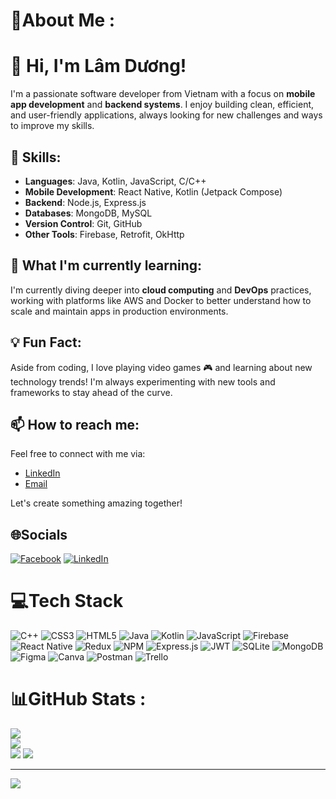 # 💫About Me :
# 👋 Hi, I'm Lâm Dương!

I'm a passionate software developer from Vietnam with a focus on **mobile app development** and **backend systems**. I enjoy building clean, efficient, and user-friendly applications, always looking for new challenges and ways to improve my skills.

## 🚀 Skills:
- **Languages**: Java, Kotlin, JavaScript, C/C++
- **Mobile Development**: React Native, Kotlin (Jetpack Compose)
- **Backend**: Node.js, Express.js
- **Databases**: MongoDB, MySQL
- **Version Control**: Git, GitHub
- **Other Tools**:  Firebase, Retrofit, OkHttp

## 🌱 What I'm currently learning:
I'm currently diving deeper into **cloud computing** and **DevOps** practices, working with platforms like AWS and Docker to better understand how to scale and maintain apps in production environments.

## 💡 Fun Fact:
Aside from coding, I love playing video games 🎮 and learning about new technology trends! I'm always experimenting with new tools and frameworks to stay ahead of the curve.

## 📫 How to reach me:
Feel free to connect with me via:
- [LinkedIn](www.linkedin.com/in/gnoudmal)
- [Email](emailTo:lamduonghgvt@gmail.com)

Let's create something amazing together!


## 🌐Socials
[![Facebook](https://img.shields.io/badge/Facebook-%231877F2.svg?logo=Facebook&logoColor=white)](https://www.facebook.com/duoalm) [![LinkedIn](https://img.shields.io/badge/LinkedIn-%230077B5.svg?logo=linkedin&logoColor=white)](https://www.linkedin.com/in/gnoudmal) 

# 💻Tech Stack
![C++](https://img.shields.io/badge/c++-%2300599C.svg?style=for-the-badge&logo=c%2B%2B&logoColor=white) ![CSS3](https://img.shields.io/badge/css3-%231572B6.svg?style=for-the-badge&logo=css3&logoColor=white) ![HTML5](https://img.shields.io/badge/html5-%23E34F26.svg?style=for-the-badge&logo=html5&logoColor=white) ![Java](https://img.shields.io/badge/java-%23ED8B00.svg?style=for-the-badge&logo=java&logoColor=white) ![Kotlin](https://img.shields.io/badge/kotlin-%230095D5.svg?style=for-the-badge&logo=kotlin&logoColor=white) ![JavaScript](https://img.shields.io/badge/javascript-%23323330.svg?style=for-the-badge&logo=javascript&logoColor=%23F7DF1E) ![Firebase](https://img.shields.io/badge/firebase-%23039BE5.svg?style=for-the-badge&logo=firebase) ![React Native](https://img.shields.io/badge/react_native-%2320232a.svg?style=for-the-badge&logo=react&logoColor=%2361DAFB) ![Redux](https://img.shields.io/badge/redux-%23593d88.svg?style=for-the-badge&logo=redux&logoColor=white) ![NPM](https://img.shields.io/badge/NPM-%23000000.svg?style=for-the-badge&logo=npm&logoColor=white) ![Express.js](https://img.shields.io/badge/express.js-%23404d59.svg?style=for-the-badge&logo=express&logoColor=%2361DAFB) ![JWT](https://img.shields.io/badge/JWT-black?style=for-the-badge&logo=JSON%20web%20tokens) ![SQLite](https://img.shields.io/badge/sqlite-%2307405e.svg?style=for-the-badge&logo=sqlite&logoColor=white) ![MongoDB](https://img.shields.io/badge/MongoDB-%234ea94b.svg?style=for-the-badge&logo=mongodb&logoColor=white) 	![Figma](https://img.shields.io/badge/figma-%23F24E1E.svg?style=for-the-badge&logo=figma&logoColor=white) ![Canva](https://img.shields.io/badge/Canva-%2300C4CC.svg?style=for-the-badge&logo=Canva&logoColor=white) ![Postman](https://img.shields.io/badge/Postman-FF6C37?style=for-the-badge&logo=postman&logoColor=white) ![Trello](https://img.shields.io/badge/Trello-%23026AA7.svg?style=for-the-badge&logo=Trello&logoColor=white)
# 📊GitHub Stats :
![](https://github-readme-stats.vercel.app/api?username=GnoudMal&theme=dark&hide_border=false&include_all_commits=false&count_private=true)<br/>
![](https://github-readme-streak-stats.herokuapp.com/?user=GnoudMal&theme=dark&hide_border=false)<br/>
![](https://github-readme-stats.vercel.app/api?username=GnoudMal&count_private=true)
![](https://github-readme-stats.vercel.app/api/top-langs/?username=GnoudMal&theme=dark&hide_border=false&include_all_commits=false&count_private=true&layout=compact)

---
[![](https://visitcount.itsvg.in/api?id=GnoudMal&icon=6&color=4)](https://visitcount.itsvg.in)
